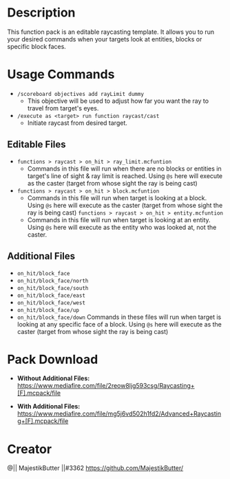 # Description

This function pack is an editable raycasting template. It allows you to run your desired commands when your targets look at entities, blocks or specific block faces.

# Usage Commands

- `/scoreboard objectives add rayLimit dummy`
    - This objective will be used to adjust how far you want the ray to travel from target's eyes.
- `/execute as <target> run function raycast/cast`
    - Initiate raycast from desired target.

## Editable Files

- `functions > raycast > on_hit > ray_limit.mcfuntion`
    - Commands in this file will run when there are no blocks or entities in target's line of sight & ray limit is reached. Using `@s` here will execute as the caster (target from whose sight the ray is being cast)
- `functions > raycast > on_hit > block.mcfuntion`
    - Commands in this file will run when target is looking at a block. Using `@s` here will execute as the caster (target from whose sight the ray is being cast)
`functions > raycast > on_hit > entity.mcfuntion`
    - Commands in this file will run when target is looking at an entity. Using `@s` here will execute as the entity who was looked at, not the caster.

## Additional Files
- `on_hit/block_face`
- `on_hit/block_face/north`
- `on_hit/block_face/south`
- `on_hit/block_face/east`
- `on_hit/block_face/west`
- `on_hit/block_face/up`
- `on_hit/block_face/down`
Commands in these files will run when target is looking at any specific face of a block. Using `@s` here will execute as the caster (target from whose sight the ray is being cast)

# Pack Download
- **Without Additional Files:** <https://www.mediafire.com/file/2reow8ljg593csg/Raycasting+[F].mcpack/file>

- **With Additional Files:** <https://www.mediafire.com/file/mg5j6vd502h1fd2/Advanced+Raycasting+[F].mcpack/file>

# Creator

@|| MajestikButter ||#3362
https://github.com/MajestikButter/
